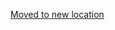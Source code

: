 [Moved to new location](https://github.com/DataTalksClub/machine-learning-zoomcamp/blob/master/03-classification/05-risk.md)